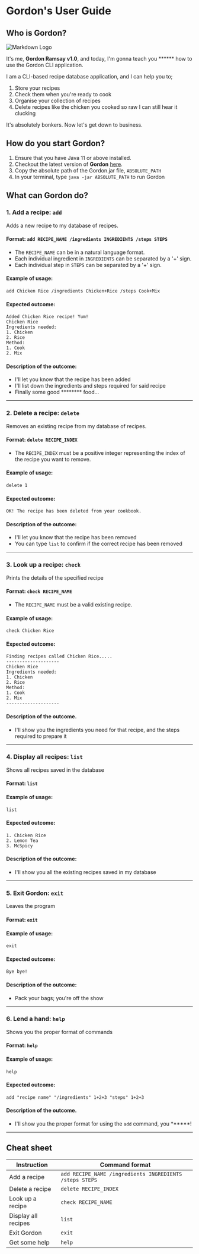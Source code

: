 # Gordon's User Guide

## Who is Gordon?

<!-- Images -->
![Markdown Logo](https://www.denofgeek.com/wp-content/uploads/2019/10/robot-chicken-gordon-ramsay-adult-swim.jpg?resize=768%2C432)

It's me, **Gordon Ramsay v1.0**, and today, I'm gonna teach you ****** how to use the Gordon CLI application.

I am a CLI-based recipe database application, and I can help you to;
1) Store your recipes
2) Check them when you're ready to cook
3) Organise your collection of recipes
4) Delete recipes like the chicken you cooked so raw I can still hear it clucking

It's absolutely bonkers. Now let's get down to business.

## How do you start Gordon?

1. Ensure that you have Java 11 or above installed.
1. Checkout the latest version of **Gordon** [here](https://github.com/AY2122S1-CS2113T-W13-2/tp).
1. Copy the absolute path of the Gordon.jar file, `ABSOLUTE_PATH`
1. In your terminal, type `java -jar ABSOLUTE_PATH` to run Gordon

## What can Gordon do?

### 1. Add a recipe: `add`

Adds a new recipe to my database of recipes.

#### Format: `add RECIPE_NAME /ingredients INGREDIENTS /steps STEPS`

* The `RECIPE_NAME` can be in a natural language format.
* Each individual ingredient in `INGREDIENTS` can be separated by a '+' sign.
* Each individual step in `STEPS` can be separated by a '+' sign.

#### Example of usage: 

`add Chicken Rice /ingredients Chicken+Rice /steps Cook+Mix`

#### Expected outcome:

```
Added Chicken Rice recipe! Yum!
Chicken Rice
Ingredients needed: 
1. Chicken
2. Rice 
Method: 
1. Cook
2. Mix
```

#### Description of the outcome:

- I'll let you know that the recipe has been added
- I'll list down the ingredients and steps required for said recipe
- Finally some good ******** food...
    
---

### 2. Delete a recipe: `delete`

Removes an existing recipe from my database of recipes.

#### Format: `delete RECIPE_INDEX`

* The `RECIPE_INDEX` must be a positive integer representing the index of the recipe you want to remove.

#### Example of usage:

`delete 1`

#### Expected outcome:

```
OK! The recipe has been deleted from your cookbook.
```

#### Description of the outcome:
- I'll let you know that the recipe has been removed
- You can type `list` to confirm if the correct recipe has been removed

---

### 3. Look up a recipe: `check`

Prints the details of the specified recipe

#### Format: `check RECIPE_NAME`

* The `RECIPE_NAME` must be a valid existing recipe.

#### Example of usage:

`check Chicken Rice`

#### Expected outcome:

```
Finding recipes called Chicken Rice.....
--------------------
Chicken Rice
Ingredients needed: 
1. Chicken
2. Rice 
Method: 
1. Cook
2. Mix
--------------------
```

#### Description of the outcome.

- I'll show you the ingredients you need for that recipe, and the steps required to prepare it

---

### 4. Display all recipes: `list`

Shows all recipes saved in the database

#### Format: `list`

#### Example of usage:

`list`

#### Expected outcome:

```
1. Chicken Rice
2. Lemon Tea
3. McSpicy
```
#### Description of the outcome:

- I'll show you all the existing recipes saved in my database

---

### 5. Exit Gordon: `exit`

Leaves the program

#### Format: `exit`

#### Example of usage:

`exit`

#### Expected outcome:

```
Bye bye!
```

#### Description of the outcome:

- Pack your bags; you're off the show

---

### 6. Lend a hand: `help`

Shows you the proper format of commands

#### Format: `help`

#### Example of usage:

`help`

#### Expected outcome:

```
add "recipe name" "/ingredients" 1+2+3 "steps" 1+2+3
```

#### Description of the outcome.

- I'll show you the proper format for using the `add` command, you ******!

---

## Cheat sheet

Instruction | Command format
------------ | -------------
Add a recipe | `add RECIPE_NAME /ingredients INGREDIENTS /steps STEPS`
Delete a recipe | `delete RECIPE_INDEX`
Look up a recipe | `check RECIPE_NAME`
Display all recipes | `list`
Exit Gordon | `exit`
Get some help | `help`
